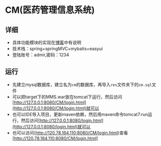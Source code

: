 # CM(医药管理信息系统)
## 详细
* 具体功能模块的实现在[博客](http://blog.csdn.net/qq_35442958/article/details/79244290 "CSDN博客")中有说明
* 技术栈：spring+springMVC+mybatis+easyui
* 登陆账号：admir,密码：1234
## 运行
 * 先建立mysql数据库，建立名为`cm`的数据库，再导入`res`文件夹下的`cm.sql`文件
 * 可以把target下的MMS.war放在tomcat下运行，然后访问[http://127.0.0.1:8080/CM/login.html](http://127.0.0.1:8080/CM/login.html)就可以
 * 也可以IDE导入项目，更新maven依赖，然后用maven命令tomcat7:run运行，然后访问[http://127.0.0.1:8080/login.html](http://127.0.0.1:8080/login.html)就可以
 * 也可以访问(http://120.78.164.110:8080/CM/login.html)查看[http://120.78.164.110:8080/CM/login.html]